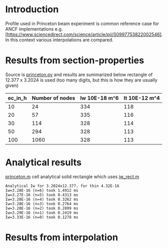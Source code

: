 # Introduction
Profile used in Princeton beam experiment is common reference case for ANCF implementations e.g. [https://www.sciencedirect.com/science/article/pii/S0997753822002546].
In this context various interpolations are compared.

# Results from section-properties
Source is [princeton.py](./princeton.py) and results are summarized below
rectangle of 12.377 x 3.2024 is used (too many digits, but this is how they are usually given)

|ec_in_h|Number of nodes|Iw 10E-18 m^6|It 10E-12 m^4|
|--|---------------|-----|------|
|10|24|334|118|
|20|57|335|116|
|30|114|328|114|
|50|294|328|113|
|100|1060|328|113|

# Analytical results
[princeton.m](./princeton.m) cell  analytical solid rectangle which uses [iw_rect.m](./iw_rect.m)
```
Analytical Iw for 3.2024x12.377, for thin 4.32E-16
Iw=3.28E-16 (n=6) took 1.4912 ms
Iw=3.27E-16 (n=5) took 0.4313 ms
Iw=3.28E-16 (n=4) took 0.3262 ms
Iw=3.28E-16 (n=3) took 0.2764 ms
Iw=3.28E-16 (n=2) took 0.2899 ms
Iw=3.29E-16 (n=1) took 0.2419 ms
Iw=3.33E-16 (n=0) took 0.1278 ms
```


# Results from interpolation
